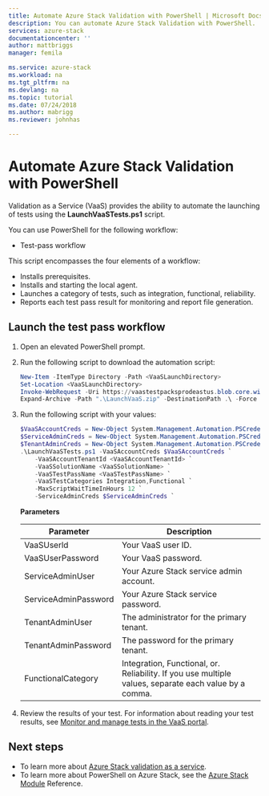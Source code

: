 ```yaml
---
title: Automate Azure Stack Validation with PowerShell | Microsoft Docs
description: You can automate Azure Stack Validation with PowerShell.
services: azure-stack
documentationcenter: ''
author: mattbriggs
manager: femila

ms.service: azure-stack
ms.workload: na
ms.tgt_pltfrm: na
ms.devlang: na
ms.topic: tutorial
ms.date: 07/24/2018
ms.author: mabrigg
ms.reviewer: johnhas

---
```


# Automate Azure Stack Validation with PowerShell

Validation as a Service (VaaS) provides the ability to automate the launching of tests using the **LaunchVaaSTests.ps1** script.

You can use PowerShell for the following workflow:

- Test-pass workflow

This script encompasses the four elements of a workflow:

- Installs prerequisites.
- Installs and starting the local agent.
- Launches a category of tests, such as integration, functional, reliability.
- Reports each test pass result for monitoring and report file generation.

## Launch the test pass workflow

1. Open an elevated PowerShell prompt.

2. Run the following script to download the automation script:

    ````PowerShell  
    New-Item -ItemType Directory -Path <VaaSLaunchDirectory>
    Set-Location <VaaSLaunchDirectory>
    Invoke-WebRequest -Uri https://vaastestpacksprodeastus.blob.core.windows.net/packages/Microsoft.VaaS.Scripts.3.0.0.nupkg -OutFile "LaunchVaaS.zip"
    Expand-Archive -Path ".\LaunchVaaS.zip" -DestinationPath .\ -Force
    ````

3. Run the following script with your values:

    ````PowerShell  
    $VaaSAccountCreds = New-Object System.Management.Automation.PSCredential "<VaaSUserId>", (ConvertTo-SecureString "<VaaSUserPassword>"  -AsPlainText -Force)
    $ServiceAdminCreds = New-Object System.Management.Automation.PSCredential "<ServiceAdminUser>", (ConvertTo-SecureString "<ServiceAdminPassword>" -AsPlainText -Force)
    $TenantAdminCreds = New-Object System.Management.Automation.PSCredential "<TenantAdminUser>", (ConvertTo-SecureString "<TenantAdminPassword>" -AsPlainText -Force)
    .\LaunchVaaSTests.ps1 -VaaSAccountCreds $VaaSAccountCreds `
        -VaaSAccountTenantId <VaaSAccountTenantId> `
        -VaaSSolutionName <VaaSSolutionName> `
        -VaaSTestPassName <VaaSTestPassName> `
        -VaaSTestCategories Integration,Functional `
        -MaxScriptWaitTimeInHours 12 `
        -ServiceAdminCreds $ServiceAdminCreds `
    ````

    **Parameters**

    | Parameter | Description |
    | --- | --- |
    | VaaSUserld | Your VaaS user ID. |
    | VaaSUserPassword | Your VaaS password. |
    | ServiceAdminUser | Your Azure Stack service admin account.  |
    | ServiceAdminPassword | Your Azure Stack service password.  |
    | TenantAdminUser | The administrator for the primary tenant.  |
    | TenantAdminPassword | The password for the primary tenant.  |
    | FunctionalCategory| Integration, Functional, or. Reliability. If you use multiple values, separate each value by a comma.  |

4. Review the results of your test. For information about reading your test results, see [Monitor and manage tests in the VaaS portal](azure-stack-vaas-monitor-test.md).

## Next steps
 - To learn more about [Azure Stack validation as a service](https://docs.microsoft.com/azure/azure-stack/partner).
 - To learn more about PowerShell on Azure Stack, see the [Azure Stack Module](https://docs.microsoft.com/powershell/azure/azure-stack/overview?view=azurestackps-1.3.0) Reference.